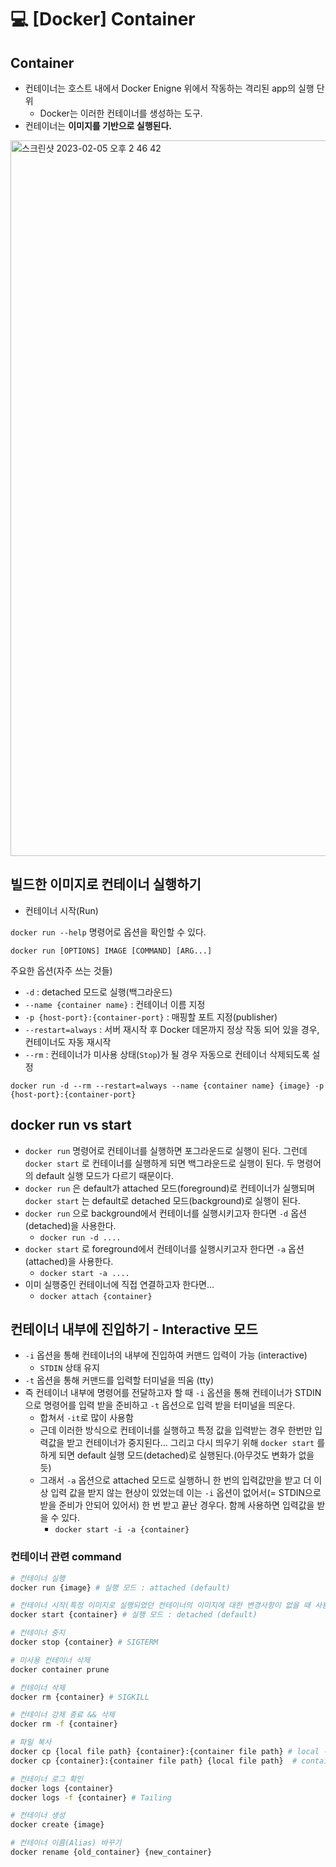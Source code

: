 💻 [Docker] Container
==================
## Container
* 컨테이너는 호스트 내에서 Docker Enigne 위에서 작동하는 격리된 app의 실행 단위
    * Docker는 이러한 컨테이너를 생성하는 도구.
* 컨테이너는 **이미지를 기반으로 실행된다.**

<img width="1145" alt="스크린샷 2023-02-05 오후 2 46 42" src="https://user-images.githubusercontent.com/57285121/216803895-561842ea-3267-41b5-953d-17ccdc873315.png">


## 빌드한 이미지로 컨테이너 실행하기

* 컨테이너 시작(Run)

`docker run --help` 명령어로 옵션을 확인할 수 있다. 
```
docker run [OPTIONS] IMAGE [COMMAND] [ARG...]
```
주요한 옵션(자주 쓰는 것들)
 * `-d` : detached 모드로 실행(백그라운드)
 * `--name {container name}` : 컨테이너 이름 지정
 * `-p {host-port}:{container-port}` : 매핑할 포트 지정(publisher)
 * `--restart=always` : 서버 재시작 후 Docker 데몬까지 정상 작동 되어 있을 경우, 컨테이너도 자동 재시작
 * `--rm` : 컨테이너가 미사용 상태(`Stop`)가 될 경우 자동으로 컨테이너 삭제되도록 설정
```
docker run -d --rm --restart=always --name {container name} {image} -p {host-port}:{container-port}
```

## docker run vs start 
* `docker run` 명령어로 컨테이너를 실행하면 포그라운드로 실행이 된다. 그런데 `docker start` 로 컨테이너를 실행하게 되면 백그라운드로 실행이 된다. 두 명령어의 default 실행 모드가 다르기 때문이다.
* `docker run` 은 default가 attached 모드(foreground)로 컨테이너가 실행되며 `docker start` 는 default로 detached 모드(background)로 실행이 된다.
* `docker run` 으로 background에서 컨테이너를 실행시키고자 한다면 `-d` 옵션(detached)을 사용한다.
    * `docker run -d ....`
* `docker start` 로 foreground에서 컨테이너를 실행시키고자 한다면 `-a` 옵션(attached)을 사용한다.
    * `docker start -a ....`
* 이미 실행중인 컨테이너에 직접 연결하고자 한다면...
    * `docker attach {container}`

## 컨테이너 내부에 진입하기 - Interactive 모드
* `-i` 옵션을 통해 컨테이너의 내부에 진입하여 커맨드 입력이 가능 (interactive)
    * `STDIN` 상태 유지
* `-t` 옵션을 통해 커맨드를 입력할 터미널을 띄움 (tty)
* 즉 컨테이너 내부에 명령어를 전달하고자 할 때 `-i` 옵션을 통해 컨테이너가 STDIN으로 명령어를 입력 받을 준비하고 `-t` 옵션으로 입력 받을 터미널을 띄운다.
    * 합쳐서 `-it`로 많이 사용함
    * 근데 이러한 방식으로 컨테이너를 실행하고 특정 값을 입력받는 경우 한번만 입력값을 받고 컨테이너가 중지된다... 그리고 다시 띄우기 위해 `docker start` 를 하게 되면 default 실행 모드(detached)로 실행된다.(아무것도 변화가 없을 듯)
    * 그래서 `-a` 옵션으로 attached 모드로 실행하니 한 번의 입력값만을 받고 더 이상 입력 값을 받지 않는 현상이 있었는데 이는 `-i` 옵션이 없어서(= STDIN으로 받을 준비가 안되어 있어서) 한 번 받고 끝난 경우다. 함께 사용하면 입력값을 받을 수 있다.
        * `docker start -i -a {container}`

### 컨테이너 관련 command
```bash
# 컨테이너 실행
docker run {image} # 실행 모드 : attached (default) 

# 컨테이너 시작(특정 이미지로 실행되었던 컨테이너의 이미지에 대한 변경사항이 없을 때 사용)
docker start {container} # 실행 모드 : detached (default)

# 컨테이너 중지
docker stop {container} # SIGTERM

# 미사용 컨테이너 삭제
docker container prune

# 컨테이너 삭제
docker rm {container} # SIGKILL

# 컨테이너 강제 종료 && 삭제
docker rm -f {container}

# 파일 복사 
docker cp {local file path} {container}:{container file path} # local -> container
docker cp {container}:{container file path} {local file path}  # container -> local

# 컨테이너 로그 확인
docker logs {container}
docker logs -f {container} # Tailing

# 컨테이너 생성
docker create {image}

# 컨테이너 이름(Alias) 바꾸기
docker rename {old_container} {new_container}
```